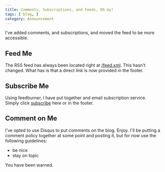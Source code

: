 ```yaml
---
title: Comments, Subscriptions, and Feeds, Oh my!
tags: [ blog, ]
category: Announcement
---
```


I've added comments, and subscriptions, and moved the feed to be more
accessible.

## Feed Me

The RSS feed has always been located right at [/feed.xml](/feed.xml). This
hasn't changed. What has is that a direct link is now provided in the footer.

## Subscribe Me

Using feedburner, I have put together and email subscription service. Simply
click [subscribe][] here or in the footer.

[subscribe]: https://feedburner.google.com/fb/a/mailverify?uri=github/ZRoM&amp;loc=en_US

## Comment on Me

I've opted to use Disqus to put comments on the blog. Enjoy.
I'll be putting a comment policy together at some point and posting it, but for
now use the following guidelines:

 - be nice
 - stay on topic

You have been warned.
